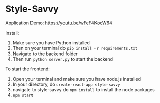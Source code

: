 # Style-Savvy
Application Demo: https://youtu.be/wFeF4KocW64

Install: 
1. Make sure you have Python installed  
2. Then on your terminal do `pip install -r requirements.txt`
3. Navigate to the backend folder
4. Then run `python server.py` to start the backend 

To start the frontend: 
1. Open your terminal and make sure you have node.js installed 
2. In your directory, do `create-react-app style-savvy`
3. navigate to style-savvy do `npm install` to install the node packages
4. `npm start` 

